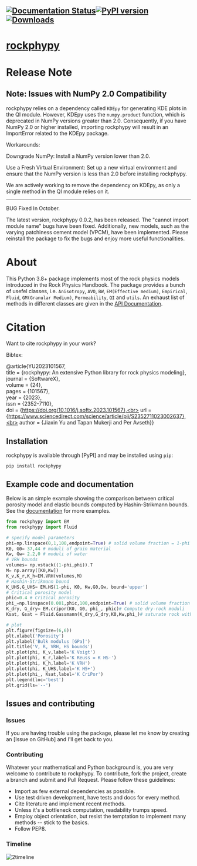 [![Documentation Status](https://readthedocs.org/projects/rockphypy/badge/?version=latest)](http://rockphypy.readthedocs.io/en/latest/?badge=latest)[![PyPI version](https://badge.fury.io/py/rockphypy.svg)](https://badge.fury.io/py/rockphypy)[![Downloads](https://static.pepy.tech/badge/rockphypy)](https://pepy.tech/project/rockphypy)
---------


# [rockphypy](https://rockphypy.readthedocs.io/en/latest/)

# Release Note 

## Note: Issues with NumPy 2.0 Compatibility 

rockphypy relies on a dependency called ``KDEpy`` for generating KDE plots in the QI module. However, KDEpy uses the ``numpy.product`` function, which is deprecated in NumPy versions greater than 2.0. Consequently, if you have NumPy 2.0 or higher installed, importing rockphypy will result in an ImportError related to the KDEpy package.

Workarounds:

Downgrade NumPy: Install a NumPy version lower than 2.0.

Use a Fresh Virtual Environment: Set up a new virtual environment and ensure that the NumPy version is less than 2.0 before installing rockphypy.

We are actively working to remove the dependency on KDEpy, as only a single method in the QI module relies on it. 

*********************************

BUG Fixed In October. 

The latest version, rockphypy 0.0.2, has been released. The "cannot import module name" bugs have been fixed. Additionally, new models, such as the varying patchiness cement model (VPCM), have been implemented. Please reinstall the package to fix the bugs and enjoy more useful functionalities.



# About

This Python 3.8+ package implements most of the rock physics models introduced in the Rock Physics Handbook. The package provides a bunch of usefel classes, i.e. ``Anisotropy``, ``AVO``, ``BW``, ``EM(Effective medium)``, ``Empirical``, ``Fluid``, ``GM(Granular Medium)``, ``Permeability``, ``QI`` and ``utils``. An exhaust list of methods in different classes are given in  the [API Documentation](https://rockphypy.readthedocs.io/en/latest/autoapi/index.html).

# Citation 

Want to cite rockphypy in your work? 

Bibtex: 

@article{YU2023101567, <br>
title = {rockphypy: An extensive Python library for rock physics modeling},<br>
journal = {SoftwareX},<br>
volume = {24},<br>
pages = {101567},<br>
year = {2023},<br>
issn = {2352-7110},<br>
doi = {https://doi.org/10.1016/j.softx.2023.101567},<br>
url = {https://www.sciencedirect.com/science/article/pii/S2352711023002637},<br>
author = {Jiaxin Yu and Tapan Mukerji and Per Avseth}}


## Installation

rockphypy is available through [PyPI] and may be installed using `pip`:

```text
pip install rockphypy
```


## Example code and documentation

Below is an simple example showing the comparison between critical porosity model and elastic bounds computed by  Hashin-Strikmann bounds. See the [documentation](https://rockphypy.readthedocs.io/en/latest/) for more examples.

```python
from rockphypy import EM
from rockphypy import Fluid

# specify model parameters
phi=np.linspace(0,1,100,endpoint=True) # solid volume fraction = 1-phi
K0, G0= 37,44 # moduli of grain material
Kw, Gw= 2.2,0 # moduli of water 
# VRH bounds
volumes= np.vstack((1-phi,phi)).T
M= np.array([K0,Kw])
K_v,K_r,K_h=EM.VRH(volumes,M)
# Hashin-Strikmann bound 
K_UHS,G_UHS= EM.HS(1-phi, K0, Kw,G0,Gw, bound='upper')
# Critical porosity model
phic=0.4 # Critical porosity
phi_=np.linspace(0.001,phic,100,endpoint=True) # solid volume fraction = 1-phi
K_dry, G_dry= EM.cripor(K0, G0, phi_, phic)# Compute dry-rock moduli
Ksat, Gsat = Fluid.Gassmann(K_dry,G_dry,K0,Kw,phi_)# saturate rock with water

# plot
plt.figure(figsize=(6,6))
plt.xlabel('Porosity')
plt.ylabel('Bulk modulus [GPa]')
plt.title('V, R, VRH, HS bounds')
plt.plot(phi, K_v,label='K Voigt')
plt.plot(phi, K_r,label='K Reuss = K HS-')
plt.plot(phi, K_h,label='K VRH')
plt.plot(phi, K_UHS,label='K HS+')
plt.plot(phi_, Ksat,label='K CriPor')
plt.legend(loc='best')
plt.grid(ls='--')
```

## Issues and contributing

### Issues

If you are having trouble using the package, please let me know by creating an [Issue on GitHub] and I'll get back to you.

### Contributing

Whatever your mathematical and Python background is, you are very welcome to contribute to rockphypy.
To contribute, fork the project, create a branch and submit and Pull Request.
Please follow these guidelines:

- Import as few external dependencies as possible.
- Use test driven development, have tests and docs for every method.
- Cite literature and implement recent methods.
- Unless it's a bottleneck computation, readability trumps speed.
- Employ object orientation, but resist the temptation to implement many methods -- stick to the basics.
- Follow PEP8.

### Timeline 

![2timeline](https://github.com/yujiaxin666/rockphypy/assets/45630390/5689968c-7683-41e4-864a-0dca791a38a0)

